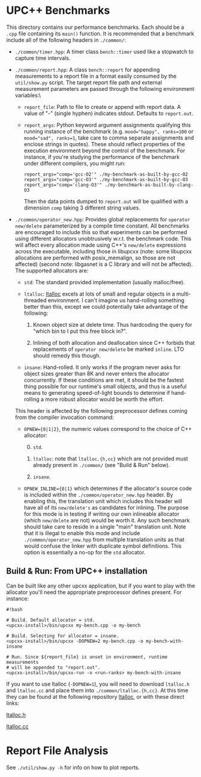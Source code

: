 # UPC++ Benchmarks

This directory contains our performance benchmarks. Each should be a `.cpp` file
containing its `main()` function. It is recommended that a benchmark include all
of the following headers in `./common/`:

  * `./common/timer.hpp`: A timer class `bench::timer` used like a 
    stopwatch to capture time intervals.
  
  * `./common/report.hpp`: A class `bench::report` for appending measurements to
    a report file in a format easily consumed by the `util/show.py` script. The
    target report file path and external measurement parameters are passed
    through the following environment variables:\
      
      - `report_file`: Path to file to create or append with report data.
        A value of "-" (single hyphen) indicates stdout. Defaults to `report.out`.
      
      - `report_args`: Python keyword argument assignments qualifying this
        running instance of the benchmark (e.g. `mood="happy", ranks=100` or
        `mood="sad", ranks=1`, take care to comma separate assignments and
        enclose strings in quotes). These should reflect properties of the
        execution environment beyond the control of the benchmark. For instance,
        if you're studying the performance of the benchmark under different
        compilers, you might run:
        
          `report_args="comp='gcc-O2'" ./my-benchmark-as-built-by-gcc-O2`
          `report_args="comp='gcc-O3'" ./my-benchmark-as-built-by-gcc-O3`
          `report_args="comp='clang-O3'" ./my-benchmark-as-built-by-clang-O3`
        
        Then the data points dumped to `report.out` will be qualified with a
        dimension `comp` taking 3 different string values.
        

  * `./common/operator_new.hpp`: Provides global replacements for
    `operator new/delete` parameterized by a compile time constant. All benchmarks
    are encouraged to include this so that experiments can be performed using
    different allocators unobtrusively w.r.t. the benchmark code. This will
    affect every allocation made using C++'s `new/delete` expressions across
    the executable, including those in libupcxx (note: some libupcxx allocations
    are performed with posix_memalign, so those are not affected) (second note:
    libgasnet is a C library and will not be affected). The supported allocators
    are:
      
      - `std`: The standard provided implementation (usually malloc/free).
      
      - `ltalloc`: [ltalloc](https://github.com/r-lyeh-archived/ltalloc) excels
        at lots of small and regular objects in a multi-threaded environment.
        I can't imagine us hand-rolling something better than this, except we
        could potentially take advantage of the following:
          
          1. Known object size at delete time. Thus hardcoding the query for
             "which bin to I put this free block in?".
          
          2. Inlining of both allocation and deallocation since C++ forbids
             that replacements of `operator new/delete` be marked `inline`.
             LTO should remedy this though.
      
      - `insane`: Hand-rolled. It only works if the program never asks for
        object sizes greater than 8K and never enters the allocator concurrently.
        If these conditions are met, it should be the fastest thing possible
        for our runtime's small objects, and thus is a useful means to generating
        speed-of-light bounds to determine if hand-rolling a more robust allocator
        would be worth the effort.
    
    This header is affected by the following preprocessor defines coming from
    the compiler invocation command:
    
      - `OPNEW={0|1|2}`, the numeric values correspond to the choice of C++
        allocator:
        
          0. `std`.
          
          1. `ltalloc`: note that `ltalloc.{h,cc}` which are not provided must
             already present in `./common/` (see "Build & Run" below).
             
          2. `insane`.

      - `OPNEW_INLINE={0|1}` which determines if the allocator's source code
        is included within the `./common/operator_new.hpp` header. By enabling
        this, the translation unit which includes this header will have all of
        its `new/delete's` as candidates for inlining. The purpose for this
        mode is in testing if writing our own inlineable allocator (which
        `new/delete` are not) would be worth it. Any such benchmark should take
        care to reside in a single "main" translation unit. Note that it is
        illegal to enable this mode and include `./common/operator_new.hpp` from
        multiple translation units as that would confuse the linker with
        duplicate symbol definitions. This option is essentially a no-op for the
        `std` allocator.


## Build & Run: From UPC++ installation

Can be built like any other upcxx application, but if you want to play with
the allocator you'll need the appropriate preprocessor defines present. For
instance:

```
#!bash

# Build. Default allocator = std.
<upcxx-install>/bin/upcxx my-bench.cpp -o my-bench

# Build. Selecting for allocator = insane.
<upcxx-install>/bin/upcxx -DOPNEW=2 my-bench.cpp -o my-bench-with-insane

# Run. Since ${report_file} is unset in environment, runtime measurements
# will be appended to "report.out".
<upcxx-install>/bin/upcxx-run -n <run-ranks> my-bench-with-insane
```

If you want to use ltalloc (`-DOPNEW=1`), you will need to download `ltalloc.h`
and `ltalloc.cc` and place them into `./common/ltalloc.{h,cc}`. At this time
they can be found at the following repository
[ltalloc](https://github.com/r-lyeh-archived/ltalloc), or with these direct
links: 

  [ltalloc.h](https://raw.githubusercontent.com/r-lyeh-archived/ltalloc/master/ltalloc.h)

  [ltalloc.cc](https://raw.githubusercontent.com/r-lyeh-archived/ltalloc/master/ltalloc.cc)



# Report File Analysis

See `./util/show.py -h` for info on how to plot reports.
